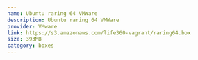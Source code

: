 ```yaml
---
name: Ubuntu raring 64 VMWare
description: Ubuntu raring 64 VMWare
provider: VMware
link: https://s3.amazonaws.com/life360-vagrant/raring64.box
size: 393MB
category: boxes
---
```

